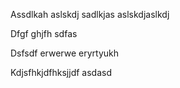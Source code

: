Assdlkah aslskdj sadlkjas aslskdjaslkdj

Dfgf ghjfh sdfas

Dsfsdf erwerwe eryrtyukh

Kdjsfhkjdfhksjjdf asdasd

